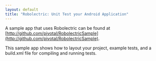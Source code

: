 ```yaml
---
layout: default
title: "Robolectric: Unit Test your Android Application"
---
```

	
A sample app that uses Robolectric can be found at [http://github.com/pivotal/RobolectricSample](http://github.com/pivotal/RobolectricSample).

This sample app shows how to layout your project, example tests, and a build.xml file for compiling and running tests. 
